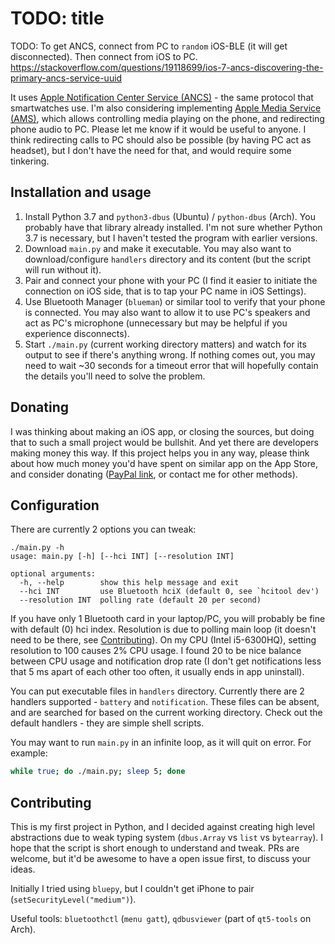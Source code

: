 # TODO: title

TODO: To get ANCS, connect from PC to `random` iOS-BLE (it will get disconnected). Then connect from iOS to PC. https://stackoverflow.com/questions/19118699/ios-7-ancs-discovering-the-primary-ancs-service-uuid

It uses [Apple Notification Center Service (ANCS)](https://developer.apple.com/library/archive/documentation/CoreBluetooth/Reference/AppleNotificationCenterServiceSpecification/Introduction/Introduction.html) - the same protocol that smartwatches use. I'm also considering implementing [Apple Media Service (AMS)](https://developer.apple.com/library/archive/documentation/CoreBluetooth/Reference/AppleMediaService_Reference/Introduction/Introduction.html), which allows controlling media playing on the phone, and redirecting phone audio to PC. Please let me know if it would be useful to anyone. I think redirecting calls to PC should also be possible (by having PC act as headset), but I don't have the need for that, and would require some tinkering.

## Installation and usage

1. Install Python 3.7 and `python3-dbus` (Ubuntu) / `python-dbus` (Arch). You probably have that library already installed. I'm not sure whether Python 3.7 is necessary, but I haven't tested the program with earlier versions.
2. Download `main.py` and make it executable. You may also want to download/configure `handlers` directory and its content (but the script will run without it).
3. Pair and connect your phone with your PC (I find it easier to initiate the connection on iOS side, that is to tap your PC name in iOS Settings).
4. Use Bluetooth Manager (`blueman`) or similar tool to verify that your phone is connected. You may also want to allow it to use PC's speakers and act as PC's microphone (unnecessary but may be helpful if you experience disconnects).
5. Start `./main.py` (current working directory matters) and watch for its output to see if there's anything wrong. If nothing comes out, you may need to wait ~30 seconds for a timeout error that will hopefully contain the details you'll need to solve the problem.

## Donating

I was thinking about making an iOS app, or closing the sources, but doing that to such a small project would be bullshit. And yet there are developers making money this way. If this project helps you in any way, please think about how much money you'd have spent on similar app on the App Store, and consider donating ([PayPal link](https://paypal.me/pawo2500), or contact me for other methods).

## Configuration

There are currently 2 options you can tweak:

```text
./main.py -h
usage: main.py [-h] [--hci INT] [--resolution INT]

optional arguments:
  -h, --help        show this help message and exit
  --hci INT         use Bluetooth hciX (default 0, see `hcitool dev')
  --resolution INT  polling rate (default 20 per second)
```

If you have only 1 Bluetooth card in your laptop/PC, you will probably be fine with default (0) hci index. Resolution is due to polling main loop (it doesn't need to be there, see [Contributing](#Contributing)). On my CPU (Intel i5-6300HQ), setting resolution to 100 causes 2% CPU usage. I found 20 to be nice balance between CPU usage and notification drop rate (I don't get notifications less that 5 ms apart of each other too often, it usually ends in app uninstall).

You can put executable files in `handlers` directory. Currently there are 2 handlers supported - `battery` and `notification`. These files can be absent, and are searched for based on the current working directory. Check out the default handlers - they are simple shell scripts.

You may want to run `main.py` in an infinite loop, as it will quit on error. For example:

```bash
while true; do ./main.py; sleep 5; done
```

## Contributing

This is my first project in Python, and I decided against creating high level abstractions due to weak typing system (`dbus.Array` vs `list` vs `bytearray`). I hope that the script is short enough to understand and tweak. PRs are welcome, but it'd be awesome to have a open issue first, to discuss your ideas.

Initially I tried using `bluepy`, but I couldn't get iPhone to pair (`setSecurityLevel("medium")`).

Useful tools: `bluetoothctl` (`menu gatt`), `qdbusviewer` (part of `qt5-tools` on Arch).
